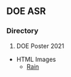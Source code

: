 ## DOE ASR

### Directory
1. DOE Poster 2021
  - HTML Images
    - [Rain](posters/html/rain/rainfall_hourly_mean_timseries.html)   
